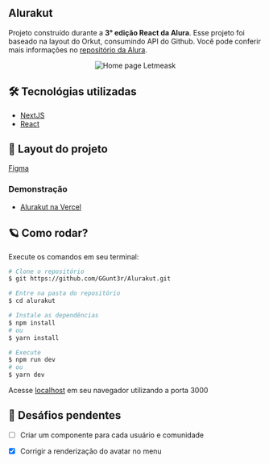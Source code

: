 ## Alurakut

Projeto construído durante a **3° edição React da Alura**. Esse projeto foi baseado na layout do Orkut, consumindo API do Github.
Você pode conferir mais informações no [repositório da Alura](https://github.com/alura-challenges/alurakut/).

<p align="center">
   <img src="https://i.imgur.com/yp44zXp.jpg" alt="Home page Letmeask"/>
</p>

## 🛠 Tecnológias utilizadas
- [NextJS](https://nextjs.org/)
- [React](https://pt-br.reactjs.org/)

## :art: Layout do projeto

[Figma](https://www.figma.com/file/xHF0n0qxiE2rqjqAILiBUB/Alurakut?node-id=58%3A0)

### Demonstração
- [Alurakut na Vercel](https://alurakut-five-gamma.vercel.app/)

## 🪐 Como rodar?
Execute os comandos em seu terminal: 
```bash
# Clone o repositório
$ git https://github.com/GGunt3r/Alurakut.git

# Entre na pasta do repositório
$ cd alurakut

# Instale as dependências
$ npm install
# ou
$ yarn install

# Execute
$ npm run dev
# ou
$ yarn dev
```

Acesse [localhost](http://localhost:3000) em seu navegador utilizando a porta 3000


## 🔨 Desáfios pendentes
- [ ] Criar um componente para cada usuário e comunidade
- [x] Corrigir a renderização do avatar no menu


